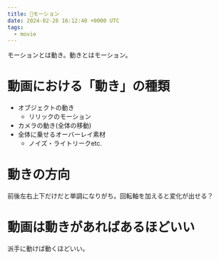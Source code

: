 ```yaml
---
title: 📝モーション
date: 2024-02-26 16:12:40 +0000 UTC
tags:
  - movie
---
```


モーションとは動き。動きとはモーション。  

# 動画における「動き」の種類
- オブジェクトの動き
  - リリックのモーション
- カメラの動き(全体の移動)
- 全体に乗せるオーバーレイ素材
  - ノイズ・ライトリークetc.

# 動きの方向
前後左右上下だけだと単調になりがち。回転軸を加えると変化が出せる？

# 動画は動きがあればあるほどいい
派手に動けば動くほどいい。